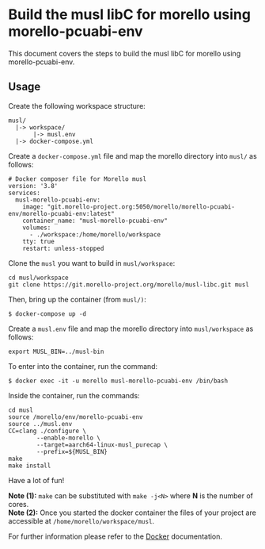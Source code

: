 # Build the musl libC for morello using morello-pcuabi-env

This document covers the steps to build the musl libC for morello using morello-pcuabi-env.

## Usage

Create the following workspace structure:

```
musl/
  |-> workspace/
       |-> musl.env
  |-> docker-compose.yml
```

Create a `docker-compose.yml` file and map the morello directory into `musl/` as follows:

```
# Docker composer file for Morello musl
version: '3.8'
services:
  musl-morello-pcuabi-env:
    image: "git.morello-project.org:5050/morello/morello-pcuabi-env/morello-pcuabi-env:latest"
    container_name: "musl-morello-pcuabi-env"
    volumes:
      - ./workspace:/home/morello/workspace
    tty: true
    restart: unless-stopped
```

Clone the `musl` you want to build in `musl/workspace`:
```
cd musl/workspace
git clone https://git.morello-project.org/morello/musl-libc.git musl
```

Then, bring up the container (from `musl/)`:
```
$ docker-compose up -d
```

Create a `musl.env` file and map the morello directory into `musl/workspace` as follows:

```
export MUSL_BIN=../musl-bin
```

To enter into the container, run the command:

```
$ docker exec -it -u morello musl-morello-pcuabi-env /bin/bash
```

Inside the container, run the commands:
```
cd musl
source /morello/env/morello-pcuabi-env
source ../musl.env
CC=clang ./configure \
		--enable-morello \
		--target=aarch64-linux-musl_purecap \
		--prefix=${MUSL_BIN}
make
make install
```

Have a lot of fun!

**Note (1):** `make` can be substituted with `make -j<N>` where **N** is the number of cores.  
**Note (2):** Once you started the docker container the files of your project are accessible at `/home/morello/workspace/musl`.

For further information please refer to the [Docker](https://docs.docker.com/) documentation.
